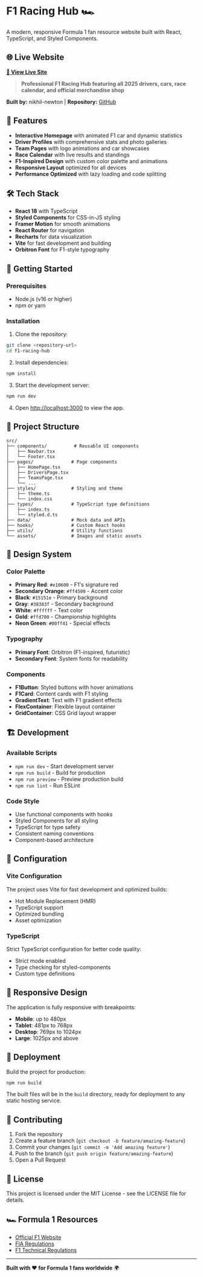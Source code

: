 # F1 Racing Hub 🏎️

A modern, responsive Formula 1 fan resource website built with React, TypeScript, and Styled Components.

## 🌐 Live Website
**[🚀 View Live Site](https://vermillion-starburst-4cb7a2.netlify.app)**

> **Professional F1 Racing Hub featuring all 2025 drivers, cars, race calendar, and official merchandise shop**

**Built by:** nikhil-newton | **Repository:** [GitHub](https://github.com/nikhil-newton/f1-racing-hub)

## 🏁 Features

- **Interactive Homepage** with animated F1 car and dynamic statistics
- **Driver Profiles** with comprehensive stats and photo galleries
- **Team Pages** with logo animations and car showcases
- **Race Calendar** with live results and standings
- **F1-Inspired Design** with custom color palette and animations
- **Responsive Layout** optimized for all devices
- **Performance Optimized** with lazy loading and code splitting

## 🛠️ Tech Stack

- **React 18** with TypeScript
- **Styled Components** for CSS-in-JS styling
- **Framer Motion** for smooth animations
- **React Router** for navigation
- **Recharts** for data visualization
- **Vite** for fast development and building
- **Orbitron Font** for F1-style typography

## 🚀 Getting Started

### Prerequisites

- Node.js (v16 or higher)
- npm or yarn

### Installation

1. Clone the repository:
```bash
git clone <repository-url>
cd f1-racing-hub
```

2. Install dependencies:
```bash
npm install
```

3. Start the development server:
```bash
npm run dev
```

4. Open [http://localhost:3000](http://localhost:3000) to view the app.

## 📁 Project Structure

```
src/
├── components/          # Reusable UI components
│   ├── Navbar.tsx
│   └── Footer.tsx
├── pages/              # Page components
│   ├── HomePage.tsx
│   ├── DriversPage.tsx
│   ├── TeamsPage.tsx
│   └── ...
├── styles/             # Styling and theme
│   ├── theme.ts
│   └── index.css
├── types/              # TypeScript type definitions
│   ├── index.ts
│   └── styled.d.ts
├── data/               # Mock data and APIs
├── hooks/              # Custom React hooks
├── utils/              # Utility functions
└── assets/             # Images and static assets
```

## 🎨 Design System

### Color Palette
- **Primary Red**: `#e10600` - F1's signature red
- **Secondary Orange**: `#ff4500` - Accent color
- **Black**: `#15151e` - Primary background
- **Gray**: `#38383f` - Secondary background
- **White**: `#ffffff` - Text color
- **Gold**: `#ffd700` - Championship highlights
- **Neon Green**: `#00ff41` - Special effects

### Typography
- **Primary Font**: Orbitron (F1-inspired, futuristic)
- **Secondary Font**: System fonts for readability

### Components
- **F1Button**: Styled buttons with hover animations
- **F1Card**: Content cards with F1 styling
- **GradientText**: Text with F1 gradient effects
- **FlexContainer**: Flexible layout container
- **GridContainer**: CSS Grid layout wrapper

## 🏗️ Development

### Available Scripts

- `npm run dev` - Start development server
- `npm run build` - Build for production
- `npm run preview` - Preview production build
- `npm run lint` - Run ESLint

### Code Style

- Use functional components with hooks
- Styled Components for all styling
- TypeScript for type safety
- Consistent naming conventions
- Component-based architecture

## 🔧 Configuration

### Vite Configuration
The project uses Vite for fast development and optimized builds:
- Hot Module Replacement (HMR)
- TypeScript support
- Optimized bundling
- Asset optimization

### TypeScript
Strict TypeScript configuration for better code quality:
- Strict mode enabled
- Type checking for styled-components
- Custom type definitions

## 📱 Responsive Design

The application is fully responsive with breakpoints:
- **Mobile**: up to 480px
- **Tablet**: 481px to 768px  
- **Desktop**: 769px to 1024px
- **Large**: 1025px and above

## 🚀 Deployment

Build the project for production:

```bash
npm run build
```

The built files will be in the `build` directory, ready for deployment to any static hosting service.

## 🤝 Contributing

1. Fork the repository
2. Create a feature branch (`git checkout -b feature/amazing-feature`)
3. Commit your changes (`git commit -m 'Add amazing feature'`)
4. Push to the branch (`git push origin feature/amazing-feature`)
5. Open a Pull Request

## 📄 License

This project is licensed under the MIT License - see the LICENSE file for details.

## 🏎️ Formula 1 Resources

- [Official F1 Website](https://www.formula1.com)
- [FIA Regulations](https://www.fia.com/regulations)
- [F1 Technical Regulations](https://www.fia.com/regulation/category/110)

---

**Built with ❤️ for Formula 1 fans worldwide** 🌍